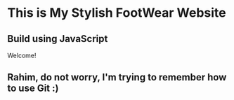# This is My Stylish FootWear Website

## Build using JavaScript

Welcome!

## Rahim, do not worry, I'm trying to remember how to use Git :)